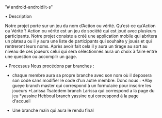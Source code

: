 
"# android-androidlit-s"

•	Description

Notre projet porte sur un jeu du nom d’Action ou vérité. Qu’est-ce qu’Action ou Vérité ?  Action ou vérité est un jeu de société qui est joué avec plusieurs participants. Notre projet consiste a créé une application mobile qui abritera un plateau ou il y aura une liste de participants qui souhaite y joués et qui rentreront leurs noms. Après avoir fait cela il y aura un tirage au sort au niveau de ces joueurs celui qui sera sélectionnés aura un choix à faire entre une question ou accomplir un gage. 

•	Processus
Nous procédons par branches :

- chaque membre aura sa propre branche avec son nom où il deposera son code sans modifier le code d'un autre membre. Donc nous :
*Aby gueye branch master qui correspond à un formulaire pour inscrire les joueurs
*Larissa Tsatedem branch Larissa qui correspond a la page du jeu 
*yassine Hebboul branch yassine qui coreespond à la page d'accueil

-	Une branche main qui aura le rendu final



